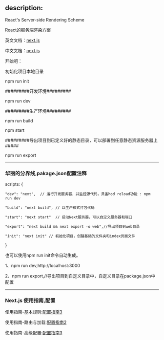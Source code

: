 <h2>description:</h2>

React's Server-side Rendering Scheme

React的服务端渲染方案

英文文档：<a href="https://nextjs.org/">next.js</a>	

中文文档：<a href="http://nextjs.frontendx.cn/">next.js</a>	

开始吧：

初始化项目本地目录

npm run init 

 #########开发环境#########

 npm run dev

 #########生产环境#########

 npm run build

 npm start

 #########导出项目到已定义好的静态目录，可以部署到任意静态资源服务器上#####

 npm run export

 -----------------------------------------------------------------------

 <h3>华丽的分界线,pakage.json配置注释</h3>

scripts: {

    "dev": "next",  // 运行开发服务器，并监控源代码，具备hod reload功能 : npm run dev

    "build": "next build", // 以生产模式打包代码

    "start": "next start"  // 启动Next服务器，可以自定义服务器和端口

    "export": "next build && next export -o web",//导出项目到web目录

    "init": "next init" // 初始化项目，创建基础的文件夹和index页面文件

 }

 也可以使用npm run init命令自动生成。
 
 1、npm run dev,http://localhost:3000
 
 2、npm run export,//导出项目到自定义目录中，自定义目录在package.json中配置

 --------------------------------------------------------------------------

 <h3>Next.js 使用指南,配置</h3>

使用指南-基本规则:<a href="http://jartto.wang/2018/05/27/nextjs-1/">配置指南3</a>

使用指南-路由与加载:<a href="http://jartto.wang/2018/06/01/nextjs-2/">配置指南2</a>

使用指南-高级配置:<a href="https://www.colabug.com/3083032.html">配置指南3</a>


 
 
